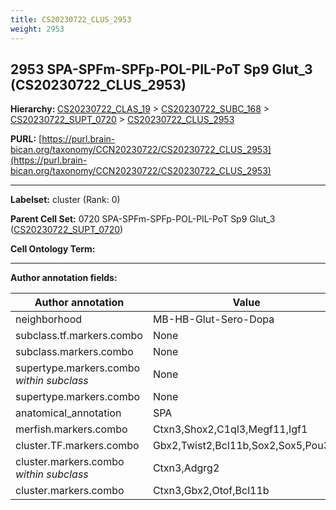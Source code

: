 ```yaml
---
title: CS20230722_CLUS_2953
weight: 2953
---
```

## 2953 SPA-SPFm-SPFp-POL-PIL-PoT Sp9 Glut_3 (CS20230722_CLUS_2953)
<b>Hierarchy: </b>
[CS20230722_CLAS_19](../CS20230722_CLAS_19) >
[CS20230722_SUBC_168](../CS20230722_SUBC_168) >
[CS20230722_SUPT_0720](../CS20230722_SUPT_0720) >
[CS20230722_CLUS_2953](../CS20230722_CLUS_2953)

**PURL:** [https://purl.brain-bican.org/taxonomy/CCN20230722/CS20230722_CLUS_2953](https://purl.brain-bican.org/taxonomy/CCN20230722/CS20230722_CLUS_2953)

---


**Labelset:** cluster (Rank: 0)

**Parent Cell Set:** 0720 SPA-SPFm-SPFp-POL-PIL-PoT Sp9 Glut_3 ([CS20230722_SUPT_0720](../CS20230722_SUPT_0720))



**Cell Ontology Term:** 

[MARKER GENES.]: #


---

[TRANSFERRED ANNOTATIONS.]: #


[AUTHOR ANNOTATION FIELDS.]: #


**Author annotation fields:**

| Author annotation | Value |
|-------------------|-------|
|neighborhood|MB-HB-Glut-Sero-Dopa|
|subclass.tf.markers.combo|None|
|subclass.markers.combo|None|
|supertype.markers.combo _within subclass_|None|
|supertype.markers.combo|None|
|anatomical_annotation|SPA|
|merfish.markers.combo|Ctxn3,Shox2,C1ql3,Megf11,Igf1|
|cluster.TF.markers.combo|Gbx2,Twist2,Bcl11b,Sox2,Sox5,Pou3f3|
|cluster.markers.combo _within subclass_|Ctxn3,Adgrg2|
|cluster.markers.combo|Ctxn3,Gbx2,Otof,Bcl11b|
